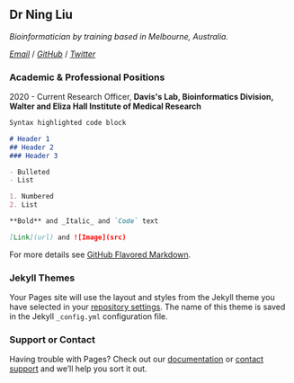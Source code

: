 ## Dr Ning Liu

*Bioinformatician by training based in Melbourne, Australia.*

*[Email](liu.n@wehi.edu.au)* / *[GitHub](https://github.com/ningbioinfostruggling)* / *[Twitter](https://twitter.com/lnly0311)*

### Academic & Professional Positions

2020 - Current Research Officer,
**Davis's Lab, Bioinformatics Division, Walter and Eliza Hall Institute of Medical Research**

```markdown
Syntax highlighted code block

# Header 1
## Header 2
### Header 3

- Bulleted
- List

1. Numbered
2. List

**Bold** and _Italic_ and `Code` text

[Link](url) and ![Image](src)
```

For more details see [GitHub Flavored Markdown](https://guides.github.com/features/mastering-markdown/).

### Jekyll Themes

Your Pages site will use the layout and styles from the Jekyll theme you have selected in your [repository settings](https://github.com/ningbioinfostruggling/resume/settings/pages). The name of this theme is saved in the Jekyll `_config.yml` configuration file.

### Support or Contact

Having trouble with Pages? Check out our [documentation](https://docs.github.com/categories/github-pages-basics/) or [contact support](https://support.github.com/contact) and we’ll help you sort it out.
